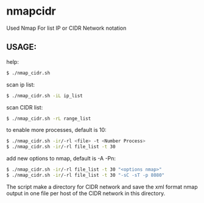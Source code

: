 # nmapcidr
Used Nmap For list IP or CIDR Network notation

## USAGE:

help:
```bash
$ ./nmap_cidr.sh
```

scan ip list:
```bash
$ ./nmap_cidr.sh -iL ip_list
```
scan CIDR list: 
```bash
$ ./nmap_cidr.sh -rL range_list
```

to enable more processes, default is 10:
```bash
$ ./nmap_cidr.sh -ir/-rl <file> -t <Number Process>
$ ./nmap_cidr.sh -ir/-rl file_list -t 30
```

add new options to nmap, default is -A -Pn:
```bash
$ ./nmap_cidr.sh -ir/-rl file_list -t 30 "<options nmap>"
$ ./nmap_cidr.sh -ir/-rl file_list -t 30 "-sC -sT -p 8080" 
```

The script make a directory for CIDR network and save the xml format nmap output in one file per host of the CIDR network in this directory.
